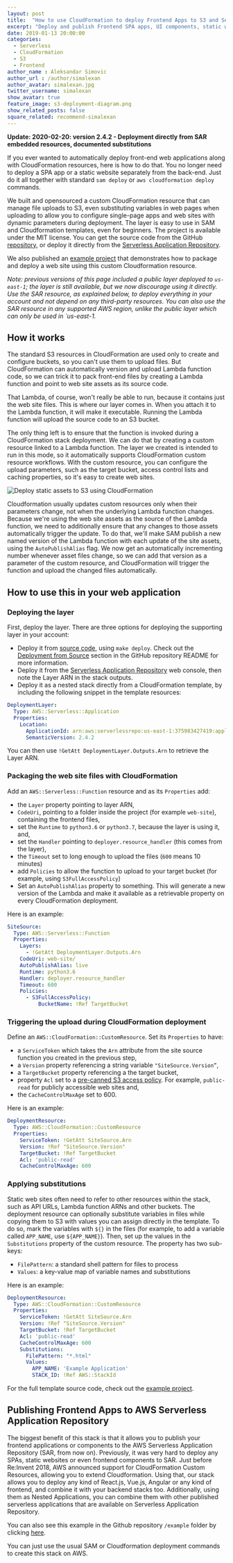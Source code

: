 ```yaml
---
layout: post
title:  "How to use CloudFormation to deploy Frontend Apps to S3 and Serverless Application Repository"
excerpt: "Deploy and publish Frontend SPA apps, UI components, static websites and MicroFrontends to S3 and Serverless Application Repository using CloudFormation"
date: 2019-01-13 20:00:00
categories: 
  - Serverless
  - CloudFormation
  - S3
  - Frontend
author_name : Aleksandar Simovic
author_url : /author/simalexan
author_avatar: simalexan.jpg
twitter_username: simalexan
show_avatar: true
feature_image: s3-deployment-diagram.png
show_related_posts: false
square_related: recommend-simalexan
---
```


**Update: 2020-02-20: version 2.4.2 - Deployment directly from SAR embedded resources, documented substitutions**

If you ever wanted to automatically deploy front-end web applications along with CloudFormation resources, here is how to do that. You no longer need to deploy a SPA app or a static website separately from the back-end. Just do it all together with standard `sam deploy` or `aws cloudformation deploy` commands.

We built and opensourced a custom CloudFormation resource that can manage file uploads to S3, even substituting variables in web pages when uploading to allow you to configure single-page apps and web sites with dynamic parameters during deployment. The layer is easy to use in SAM and Cloudformation templates, even for beginners. The project is available under the MIT license. You can get the source code from the GitHub [repository](https://github.com/serverlesspub/cloudformation-deploy-to-s3), or deploy it directly from the [Serverless Application Repository](https://serverlessrepo.aws.amazon.com/applications/arn:aws:serverlessrepo:us-east-1:375983427419:applications~deploy-to-s3).

We also published an [example project](https://github.com/serverlesspub/cloudformation-deploy-to-s3/blob/master/example) that demonstrates how to package and deploy a web site using this custom Cloudformation resource.

_Note: previous versions of this page included a public layer deployed to `us-east-1`; the layer is still available, but we now discourage using it directly. Use the SAR resource, as explained below, to deploy everything in your account and not depend on any third-party resources. You can also use the SAR resource in any supported AWS region, unlike the public layer which can only be used in `us-east-1._


## How it works

The standard S3 resources in CloudFormation are used only to create and configure buckets, so you can't use them to upload files. But CloudFormation can automatically version and upload Lambda function code, so we can trick it to pack front-end files by creating a Lambda function and point to web site assets as its source code. 

That Lambda, of course, won't really be able to run, because it contains just the web site files. This is where our layer comes in. When you attach it to the Lambda function, it will make it executable. Running the Lambda function will upload the source code to an S3 bucket.  

The only thing left is to ensure that the function is invoked during a CloudFormation stack deployment. We can do that by creating a custom resource linked to a Lambda function. The layer we created is intended to run in this mode, so it automatically supports CloudFormation custom resource workflows.
With the custom resource, you can configure the upload parameters, such as the target bucket, access control lists and caching properties, so it's easy to create web sites.

![Deploy static assets to S3 using CloudFormation](/img/s3-deployment-diagram.png)

Cloudformation usually updates custom resources only when their parameters change, not when the underlying Lambda function changes. Because we're using the web site assets as the source of the Lambda function, we need to additionally ensure that any changes to those assets automatically trigger the update. To do that, we'll make SAM publish a new named version of the Lambda function with each update of the site assets, using the `AutoPublishAlias` flag. We now get an automatically incrementing number whenever asset files change, so we can add that version as a parameter of the custom resource, and CloudFormation will trigger the function and upload the changed files automatically.

## How to use this in your web application

### Deploying the layer
First, deploy the layer. There are three options for deploying the supporting layer in your account:

* Deploy it from [source code](https://github.com/serverlesspub/cloudformation-deploy-to-s3), using `make deploy`. Check out the [Deployment from Source](https://github.com/serverlesspub/cloudformation-deploy-to-s3#deployment-from-the-source) section in the GitHub repository README for more information.
* Deploy it from the [Serverless Application Repository](https://serverlessrepo.aws.amazon.com/applications/arn:aws:serverlessrepo:us-east-1:375983427419:applications~deploy-to-s3) web console, then note the Layer ARN in the stack outputs. 
* Deploy it as a nested stack directly from a CloudFormation template, by including the following snippet in the template resources:

```yaml
DeploymentLayer:
  Type: AWS::Serverless::Application
  Properties:
    Location:
      ApplicationId: arn:aws:serverlessrepo:us-east-1:375983427419:applications/deploy-to-s3
      SemanticVersion: 2.4.2
```

You can then use `!GetAtt DeploymentLayer.Outputs.Arn` to retrieve the Layer ARN.

### Packaging the web site files with CloudFormation

Add an `AWS::Serverless::Function` resource  and as its `Properties` add:

- the `Layer` property pointing to layer ARN,
- `CodeUri`, pointing to a folder inside the project (for example `web-site`), containing the frontend files,
- set the `Runtime` to `python3.6` or `python3.7`, because the layer is using it, and,
- set the `Handler` pointing to `deployer.resource_handler` (this comes from the layer),
- the `Timeout` set to long enough to upload the files (`600` means 10 minutes)
- add `Policies` to allow the function to upload to your target bucket (for example, using `S3FullAccessPolicy`)
- Set an `AutoPublishAlias` property to something. This will generate a new version of the Lambda and make it available as a retrievable property on every CloudFormation deployment.

Here is an example:

```yml
SiteSource:
  Type: AWS::Serverless::Function
  Properties:
    Layers:
      - !GetAtt DeploymentLayer.Outputs.Arn
    CodeUri: web-site/
    AutoPublishAlias: live
    Runtime: python3.6 
    Handler: deployer.resource_handler
    Timeout: 600
    Policies:
      - S3FullAccessPolicy:
          BucketName: !Ref TargetBucket
```

### Triggering the upload during CloudFormation deployment

Define an `AWS::CloudFormation::CustomResource`. Set its `Properties` to have:

- a `ServiceToken` which takes the `Arn` attribute from the site source function you created in the previous step,
- a `Version` property referencing a string variable `"SiteSource.Version”`,
- a `TargetBucket` property referencing a the target bucket,
- property `Acl` set to a [pre-canned S3 access policy](https://docs.aws.amazon.com/AmazonS3/latest/dev/acl-overview.html#canned-acl). For example, `public-read` for publicly accessible web sites and,
- the `CacheControlMaxAge` set to 600.

Here is an example:

```yml
DeploymentResource:
  Type: AWS::CloudFormation::CustomResource
  Properties:
    ServiceToken: !GetAtt SiteSource.Arn
    Version: !Ref "SiteSource.Version"
    TargetBucket: !Ref TargetBucket
    Acl: 'public-read'
    CacheControlMaxAge: 600
```

### Applying substitutions

Static web sites often need to refer to other resources within the stack, such as API URLs, Lambda function ARNs and other buckets. The deployment resource can optionally substitute variables in files while copying them to S3 with values you can assign directly in the template. To do so, mark the variables with `${}` in the files (for example, to add a variable called `APP_NAME`, use `${APP_NAME}`). Then, set up the values in the `Substitutions` property of the custom resource. The property has two sub-keys:

* `FilePattern`: a standard shell pattern for files to process
* `Values`: a key-value map of variable names and substitutions


Here is an example:

```yml
DeploymentResource:
  Type: AWS::CloudFormation::CustomResource
  Properties:
    ServiceToken: !GetAtt SiteSource.Arn
    Version: !Ref "SiteSource.Version"
    TargetBucket: !Ref TargetBucket
    Acl: 'public-read'
    CacheControlMaxAge: 600
    Substitutions:
      FilePattern: "*.html"
      Values:
        APP_NAME: 'Example Application'
        STACK_ID: !Ref AWS::StackId
```

For the full template source code, check out the [example project](https://github.com/serverlesspub/cloudformation-deploy-to-s3/blob/master/example/template.yml).

## Publishing Frontend Apps to AWS Serverless Application Repository

The biggest benefit of this stack is that it allows you to publish your frontend applications or components to the AWS Serverless Application Repository (SAR, from now on). Previously, it was very hard to deploy any SPAs, static websites or even frontend components to SAR. Just before Re:Invent 2018, AWS announced support for CloudFormation Custom Resources, allowing you to extend Cloudformation. Using that, our stack allows you to deploy any kind of React.js, Vue.js, Angular or any kind of frontend, and combine it with your backend stacks too. Additionally, using them as Nested Applications, you can combine them with other published serverless applications that are available on Serverless Application Repository.

You can also see this example in the Github repository `/example` folder by clicking [here](https://github.com/serverlesspub/cloudformation-deploy-to-s3/blob/master/example).

You can just use the usual SAM or Cloudformation deployment commands to create this stack on AWS.
